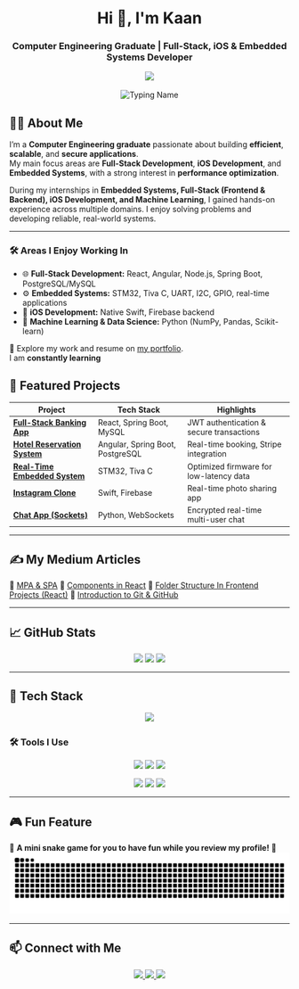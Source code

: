 <h1 align="center">Hi 👋, I'm Kaan</h1>
<h3 align="center">Computer Engineering Graduate | Full-Stack, iOS & Embedded Systems Developer</h3>

<p align="center">
  <img src="https://media.giphy.com/media/qgQUggAC3Pfv687qPC/giphy.gif" width="500"/>
</p>


<p align="center">
  <img src="https://readme-typing-svg.herokuapp.com?font=Fira+Code&size=28&duration=8000&pause=1000&color=00FF00&center=true&vCenter=true&lines=print(%22Musa+Kaan+Alt%C4%B1n%22);console.log(%22Musa+Kaan+Alt%C4%B1n%22);System.out.println(%22Musa+Kaan+Alt%C4%B1n%22);printf(%22Musa+Kaan+Alt%C4%B1n%5Cn%22);" alt="Typing Name" />
</p>


## 👨‍💻 About Me
I’m a **Computer Engineering graduate** passionate about building **efficient**, **scalable**, and **secure applications**.  
My main focus areas are **Full-Stack Development**, **iOS Development**, and **Embedded Systems**, with a strong interest in **performance optimization**.

During my internships in **Embedded Systems, Full-Stack (Frontend & Backend), iOS Development, and Machine Learning**, I gained hands-on experience across multiple domains. I enjoy solving problems and developing reliable, real-world systems.

---

### 🛠 Areas I Enjoy Working In
- 🌐 **Full-Stack Development:** React, Angular, Node.js, Spring Boot, PostgreSQL/MySQL  
- ⚙️ **Embedded Systems:** STM32, Tiva C, UART, I2C, GPIO, real-time applications  
- 📱 **iOS Development:** Native Swift, Firebase backend  
- 🧠 **Machine Learning & Data Science:** Python (NumPy, Pandas, Scikit-learn)  

📌 Explore my work and resume on [my portfolio](https://mkaana.github.io).  
I am **constantly learning**


## 📌 Featured Projects

| Project | Tech Stack | Highlights |
|---------|------------|------------|
| [**Full-Stack Banking App**](https://github.com/MKaaNa/fullstack-bank-app) | React, Spring Boot, MySQL | JWT authentication & secure transactions |
| [**Hotel Reservation System**](https://github.com/MKaaNa/OtelWebHatas-z) | Angular, Spring Boot, PostgreSQL | Real-time booking, Stripe integration |
| [**Real-Time Embedded System**](https://github.com/MKaaNa/) | STM32, Tiva C | Optimized firmware for low-latency data |
| [**Instagram Clone**](https://github.com/MKaaNa/InstagramClone) | Swift, Firebase | Real-time photo sharing app |
| [**Chat App (Sockets)**](https://github.com/MKaaNa/Chat-Application) | Python, WebSockets | Encrypted real-time multi-user chat |


---

## ✍️ My Medium Articles
📖 [MPA & SPA](https://medium.com/@mkaanaltin/mpa-spa-1a37d3cc93f4)
📖 [Components in React](https://medium.com/@mkaanaltin/components-in-react-91a366876dfd)
📖 [Folder Structure In Frontend Projects (React)](https://medium.com/@mkaanaltin/folder-structure-in-frontend-projects-react-3559659b855a)
📖 [Introduction to Git & GitHub](https://medium.com/towardsdev/introduction-02fcf9c3bb1f)

---

## 📈 GitHub Stats
<div align="center">
  <img src="https://github-readme-stats.vercel.app/api?username=MkaaNa&show_icons=true&theme=radical" height="150"/>
  <img src="https://github-readme-streak-stats.herokuapp.com/?user=MkaaNa&theme=dark" height="150"/>
  <img src="https://github-readme-stats.vercel.app/api/top-langs/?username=MkaaNa&layout=compact&theme=radical" height="150"/>
</div>

---

## 🚀 Tech Stack
<p align="center">
  <img src="https://skillicons.dev/icons?i=swift,react,angular,nodejs,java,spring,cpp,c,python,mysql,postgresql,firebase,linux,git" />
</p>

### 🛠 Tools I Use
<p align="center">
  <img src="https://img.shields.io/badge/-Xcode-1575F9?style=for-the-badge&logo=xcode&logoColor=white" />
  <img src="https://img.shields.io/badge/-STM32-03234B?style=for-the-badge&logo=stmicroelectronics&logoColor=white" />
  <img src="https://img.shields.io/badge/-IntelliJ%20IDEA-000000?style=for-the-badge&logo=intellij-idea&logoColor=white" />
</p>
<p align="center">
  <img src="https://img.shields.io/badge/-PyCharm-21D789?style=for-the-badge&logo=pycharm&logoColor=white" />
  <img src="https://img.shields.io/badge/-VSCode-007ACC?style=for-the-badge&logo=visual-studio-code&logoColor=white" />
  <img src="https://img.shields.io/badge/-Rider-000000?style=for-the-badge&logo=rider&logoColor=white" />
</p>

---

## 🎮 Fun Feature
🐍 **A mini snake game for you to have fun while you review my profile!** 🐍
<picture>
  <source media="(prefers-color-scheme: dark)" srcset="https://raw.githubusercontent.com/MKaaNa/MKaaNa/output/github-contribution-grid-snake-dark.svg">
  <source media="(prefers-color-scheme: light)" srcset="https://raw.githubusercontent.com/MKaaNa/MKaaNa/output/github-contribution-grid-snake.svg">
  <img alt="github contribution grid snake animation" src="https://raw.githubusercontent.com/MKaaNa/MKaaNa/output/github-contribution-grid-snake.svg">
</picture>

---

## 📫 Connect with Me
<p align="center">
  <a href="https://linkedin.com/in/mkaana" target="blank">
    <img src="https://img.shields.io/badge/-LinkedIn-0077B5?style=for-the-badge&logo=linkedin&logoColor=white" height="40"/>
  </a>
  <a href="https://www.hackerrank.com/mkaanaltin" target="blank">
    <img src="https://img.shields.io/badge/-HackerRank-2EC866?style=for-the-badge&logo=hackerrank&logoColor=white" height="40"/>
  </a>
  <a href="https://github.com/MkaaNa" target="blank">
    <img src="https://img.shields.io/badge/-GitHub-181717?style=for-the-badge&logo=github&logoColor=white" height="40"/>
  </a>
  </p>
